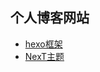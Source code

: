 ## 个人博客网站

* [hexo框架](https://hexo.io/zh-cn/)
* [NexT主题](https://github.com/huzhenyou/hexo-theme-next)